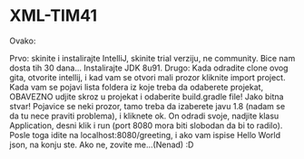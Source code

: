 # XML-TIM41

Ovako:

Prvo: skinite i instalirajte IntelliJ, skinite trial verziju, ne community. Bice nam dosta tih 30 dana... Instalirajte JDK 8u91.
Drugo: Kada odradite clone ovog gita, otvorite intellij, i kad vam se otvori mali prozor kliknite import project. Kada vam se pojavi lista foldera iz koje treba da odaberete projekat, OBAVEZNO udjite skroz u projekat i odaberite build.gradle file! Jako bitna stvar!
Pojavice se neki prozor, tamo treba da izaberete javu 1.8 (nadam se da tu nece praviti problema), i kliknete ok. On odradi svoje, nadjite klasu Application, desni klik i run (port 8080 mora biti slobodan da bi to radilo). Posle toga idite na localhost:8080/greeting, i ako vam ispise Hello World json, na konju ste. Ako ne, zovite me...(Nenad) :D
